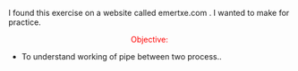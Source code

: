 I found this exercise on a website called emertxe.com . I wanted to make for practice. 

<div style="color: red; text-align: center;">
   Objective:
</div>

<ul>
	<li>To understand working of pipe between two process..</li>
</ul>
